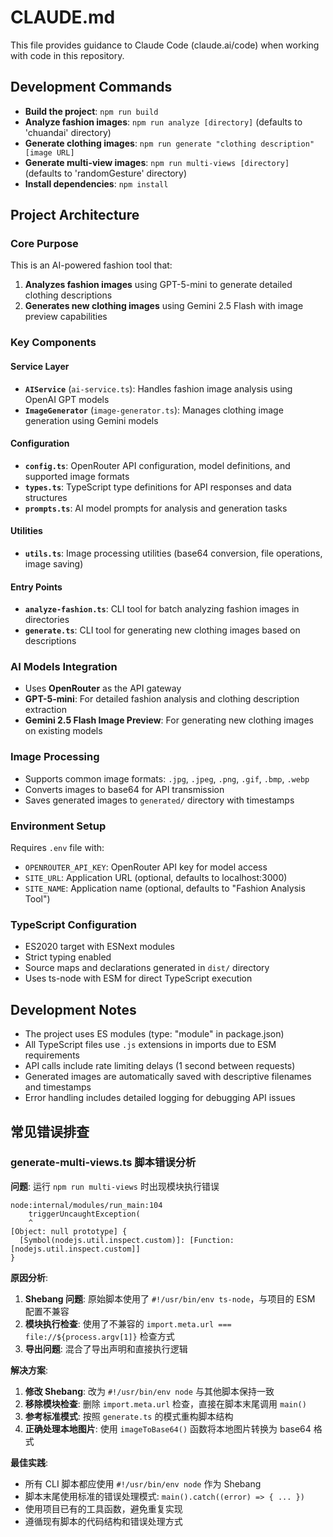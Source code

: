 # CLAUDE.md

This file provides guidance to Claude Code (claude.ai/code) when working with code in this repository.

## Development Commands

- **Build the project**: `npm run build`
- **Analyze fashion images**: `npm run analyze [directory]` (defaults to 'chuandai' directory)
- **Generate clothing images**: `npm run generate "clothing description" [image URL]`
- **Generate multi-view images**: `npm run multi-views [directory]` (defaults to 'randomGesture' directory)
- **Install dependencies**: `npm install`

## Project Architecture

### Core Purpose
This is an AI-powered fashion tool that:
1. **Analyzes fashion images** using GPT-5-mini to generate detailed clothing descriptions
2. **Generates new clothing images** using Gemini 2.5 Flash with image preview capabilities

### Key Components

#### Service Layer
- **`AIService`** (`ai-service.ts`): Handles fashion image analysis using OpenAI GPT models
- **`ImageGenerator`** (`image-generator.ts`): Manages clothing image generation using Gemini models

#### Configuration
- **`config.ts`**: OpenRouter API configuration, model definitions, and supported image formats
- **`types.ts`**: TypeScript type definitions for API responses and data structures
- **`prompts.ts`**: AI model prompts for analysis and generation tasks

#### Utilities
- **`utils.ts`**: Image processing utilities (base64 conversion, file operations, image saving)

#### Entry Points
- **`analyze-fashion.ts`**: CLI tool for batch analyzing fashion images in directories
- **`generate.ts`**: CLI tool for generating new clothing images based on descriptions

### AI Models Integration
- Uses **OpenRouter** as the API gateway
- **GPT-5-mini**: For detailed fashion analysis and clothing description extraction
- **Gemini 2.5 Flash Image Preview**: For generating new clothing images on existing models

### Image Processing
- Supports common image formats: `.jpg`, `.jpeg`, `.png`, `.gif`, `.bmp`, `.webp`
- Converts images to base64 for API transmission
- Saves generated images to `generated/` directory with timestamps

### Environment Setup
Requires `.env` file with:
- `OPENROUTER_API_KEY`: OpenRouter API key for model access
- `SITE_URL`: Application URL (optional, defaults to localhost:3000)
- `SITE_NAME`: Application name (optional, defaults to "Fashion Analysis Tool")

### TypeScript Configuration
- ES2020 target with ESNext modules
- Strict typing enabled
- Source maps and declarations generated in `dist/` directory
- Uses ts-node with ESM for direct TypeScript execution

## Development Notes

- The project uses ES modules (type: "module" in package.json)
- All TypeScript files use `.js` extensions in imports due to ESM requirements
- API calls include rate limiting delays (1 second between requests)
- Generated images are automatically saved with descriptive filenames and timestamps
- Error handling includes detailed logging for debugging API issues

## 常见错误排查

### generate-multi-views.ts 脚本错误分析

**问题**: 运行 `npm run multi-views` 时出现模块执行错误
```
node:internal/modules/run_main:104
    triggerUncaughtException(
    ^
[Object: null prototype] {
  [Symbol(nodejs.util.inspect.custom)]: [Function: [nodejs.util.inspect.custom]]
}
```

**原因分析**:
1. **Shebang 问题**: 原始脚本使用了 `#!/usr/bin/env ts-node`，与项目的 ESM 配置不兼容
2. **模块执行检查**: 使用了不兼容的 `import.meta.url === file://${process.argv[1]}` 检查方式
3. **导出问题**: 混合了导出声明和直接执行逻辑

**解决方案**:
1. **修改 Shebang**: 改为 `#!/usr/bin/env node` 与其他脚本保持一致
2. **移除模块检查**: 删除 `import.meta.url` 检查，直接在脚本末尾调用 `main()`
3. **参考标准模式**: 按照 `generate.ts` 的模式重构脚本结构
4. **正确处理本地图片**: 使用 `imageToBase64()` 函数将本地图片转换为 base64 格式

**最佳实践**:
- 所有 CLI 脚本都应使用 `#!/usr/bin/env node` 作为 Shebang
- 脚本末尾使用标准的错误处理模式: `main().catch((error) => { ... })`
- 使用项目已有的工具函数，避免重复实现
- 遵循现有脚本的代码结构和错误处理方式